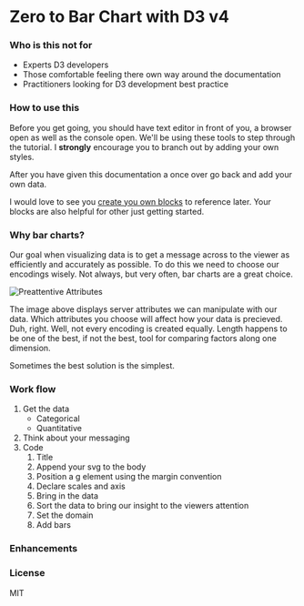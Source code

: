 # Zero to Bar Chart with D3 v4

### Who is this not for
- Experts D3 developers
- Those comfortable feeling there own way around the documentation
- Practitioners looking for D3 development best practice

### How to use this
Before you get going, you should have text editor in front of you, a browser open as well as the console open. We'll be using these tools to step through the tutorial. I **strongly** encourage you to branch out by adding your own styles.

After you have given this documentation a once over go back and add your own data.

I would love to see you [create you own blocks](https://bost.ocks.org/mike/block/) to reference later. Your blocks are also helpful for other just getting started.

### Why bar charts?

Our goal when visualizing data is to get a message across to the viewer as efficiently and accurately as possible. To do this we need to choose our encodings wisely. Not always, but very often, bar charts are a great choice.

![Preattentive Attributes](https://github.com/rcrocker13/From-Zero-to-Bar-Chart/blob/master/preattentive-attributes.png)

The image above displays server attributes we can manipulate with our data. Which attributes you choose will affect how your data is precieved. Duh, right. Well, not every encoding is created equally. Length happens to be one of the best, if not the best, tool for comparing factors along one dimension.

Sometimes the best solution is the simplest.

### Work flow
1. Get the data
    * Categorical
    * Quantitative
2. Think about your messaging
3. Code
    1. Title
    2. Append your svg to the body
    3. Position a g element using the margin convention
    4. Declare scales and axis
    5. Bring in the data
    6. Sort the data to bring our insight to the viewers attention
    7. Set the domain
    8. Add bars

### Enhancements

### License

MIT